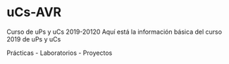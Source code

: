 # uCs-AVR
Curso de uPs y uCs 2019-20120
Aquí está la información básica del curso 2019 de uPs y uCs

Prácticas - Laboratorios - Proyectos
